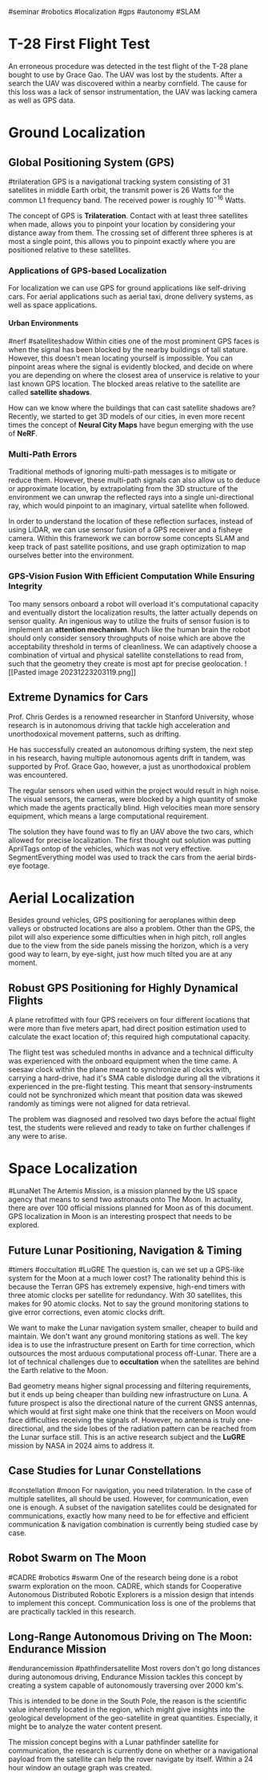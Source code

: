 #seminar #robotics #localization #gps #autonomy #SLAM
# T-28 First Flight Test
An erroneous procedure was detected in the test flight of the T-28 plane bought to use by Grace Gao. The UAV was lost by the students. After a search the UAV was discovered within a nearby cornfield. The cause for this loss was a lack of sensor instrumentation, the UAV was lacking camera as well as GPS data.
# Ground Localization
## Global Positioning System (GPS)
#trilateration
GPS is a navigational tracking system consisting of $31$ satellites in middle Earth orbit, the transmit power is $26 \ \text{Watts}$ for the common L1 frequency band. The received power is roughly $10^{-16} \ \text{Watts}$.

The concept of GPS is **Trilateration**. 
Contact with at least three satellites when made, allows you to pinpoint your location by considering your distance away from them. The crossing set of different three spheres is at most a single point, this allows you to pinpoint exactly where you are positioned relative to these satellites.
### Applications of GPS-based Localization
For localization we can use GPS for ground applications like self-driving cars.
For aerial applications such as aerial taxi, drone delivery systems, as well as space applications.
#### Urban Environments
#nerf #satelliteshadow
Within cities one of the most prominent GPS faces is when the signal has been blocked by the nearby buildings of tall stature. However, this doesn't mean locating yourself is impossible. You can pinpoint areas where the signal is evidently blocked, and decide on where you are depending on where the closest area of unservice is relative to your last known GPS location. The blocked areas relative to the satellite are called **satellite shadows**.

How can we know where the buildings that can cast satellite shadows are? Recently, we started to get 3D models of our cities, in even more recent times the concept of **Neural City Maps** have begun emerging with the use of **NeRF**.
### Multi-Path Errors
Traditional methods of ignoring multi-path messages is to mitigate or reduce them. However, these multi-path signals can also allow us to deduce or approximate location, by extrapolating from the 3D structure of the environment we can unwrap the reflected rays into a single uni-directional ray, which would pinpoint to an imaginary, virtual satellite when followed.

In order to understand the location of these reflection surfaces, instead of using LiDAR, we can use sensor fusion of a GPS receiver and a fisheye camera. Within this framework we can borrow some concepts SLAM and keep track of past satellite positions, and use graph optimization to map ourselves better into the environment. 
### GPS-Vision Fusion With Efficient Computation While Ensuring Integrity
Too many sensors onboard a robot will overload it's computational capacity and eventually distort the localization results, the latter actually depends on sensor quality. An ingenious way to utilize the fruits of sensor fusion is to implement an **attention mechanism**. Much like the human brain the robot should only consider sensory throughputs of noise which are above the acceptability threshold in terms of cleanliness.  We can adaptively choose a combination of virtual and physical satellite constellations to read from, such that the geometry they create is most apt for precise geolocation.
![[Pasted image 20231223203119.png]]
## Extreme Dynamics for Cars
Prof. Chris Gerdes is a renowned researcher in Stanford University, whose research is in autonomous driving that tackle high acceleration and unorthodoxical movement patterns, such as drifting.

He has successfully created an autonomous drifting system, the next step in his research, having multiple autonomous agents drift in tandem, was supported by Prof. Grace Gao, however, a just as unorthodoxical problem was encountered.

The regular sensors when used within the project would result in high noise. The visual sensors, the cameras, were blocked by a high quantity of smoke which made the agents practically blind. High velocities mean more sensory equipment, which means a large computational requirement.

The solution they have found was to fly an UAV above the two cars, which allowed for precise localization. The first thought out solution was putting AprilTags ontop of the vehicles, which was  not very effective. SegmentEverything model was used to track the cars from the aerial birds-eye footage.
# Aerial Localization
Besides ground vehicles, GPS positioning for aeroplanes within deep valleys or obstructed locations are also a problem. Other than the GPS, the pilot will also experience some difficulties when in high pitch, roll angles due to the view from the side panels missing the horizon, which is a very good way to learn, by eye-sight, just how much tilted you are at any moment.
## Robust GPS Positioning for Highly Dynamical Flights
A plane retrofitted with four GPS receivers on four different locations that were more than five meters apart, had direct position estimation used to calculate the exact location of; this required high computational capacity.

The flight test was scheduled months in advance and a technical difficulty was experienced with the onboard equipment when the time came. A seesaw clock within the plane meant to synchronize all clocks with, carrying a hard-drive, had it's SMA cable dislodge during all the vibrations it experienced in the pre-flight testing.  This meant that sensory-instruments could not be synchronized which meant that position data was skewed randomly as timings were not aligned for data retrieval.

The problem was diagnosed and resolved two days before the actual flight test, the students were relieved and ready to take on further challenges if any were to arise.
# Space Localization
#LunaNet 
The Artemis Mission, is a mission planned by the US space agency that means to send two astronauts onto The Moon. In actuality, there are over 100 official missions planned for Moon as of this document. GPS localization in Moon is an interesting prospect that needs to be explored.
## Future Lunar Positioning, Navigation & Timing
#timers #occultation #LuGRE
The question is, can we set up a GPS-like system for the Moon at a much lower cost? The rationality behind this is because the Terran GPS has extremely expensive, high-end timers with three atomic clocks per satellite for redundancy. With $30$ satellites, this makes for $90$ atomic clocks. Not to say the ground monitoring stations to give error corrections, even atomic clocks drift.

We want to make the Lunar navigation system smaller, cheaper to build and maintain. We don't want any ground monitoring stations as well. The key idea is to use the infrastructure present on Earth for time correction, which outsources the most arduous computational process off-Lunar. There are a lot of technical challenges due to **occultation** when the satellites are behind the Earth relative to the Moon.

Bad geometry means higher signal processing and filtering requirements, but it ends up being cheaper than building new infrastructure on Luna. A future prospect is also the directional nature of the current GNSS antennas, which would at first sight make one think that the receivers on Moon would face difficulties receiving the signals of. However, no antenna is truly one-directional, and the side lobes of the radiation pattern can be reached from the Lunar surface still. This is an active research subject and the **LuGRE** mission by NASA in 2024 aims to address it.
## Case Studies for Lunar Constellations
#constellation #moon
For navigation, you need trilateration. In the case of multiple satellites, all should be used. However, for communication, even one is enough. A subset of the navigation satellites could be designated for communications, exactly how many need to be for effective and efficient communication & navigation combination is currently being studied case by case.
## Robot Swarm on The Moon
#CADRE #robotics #swarm
One of the research being done is a robot swarm exploration on the moon. CADRE, which stands for Cooperative Autonomous Distributed Robotic Explorers is a mission design that intends to implement this concept. Communication loss is one of the problems that are practically tackled in this research.
## Long-Range Autonomous Driving on The Moon: Endurance Mission
#endurancemission #pathfindersatellite 
Most rovers don't go long distances during autonomous driving, Endurance Mission tackles this concept by creating a system capable of autonomously traversing over $2000 \ \text{km}$'s.

This is intended to be done in the South Pole, the reason is the scientific value inherently located in the region, which might give insights into the  geological development of the geo-satellite in great quantities. Especially, it might be to analyze the water content present.

The mission concept begins with a Lunar pathfinder satellite for communication, the research is currently done on whether or a navigational payload from the satellite can help the rover navigate by itself. Within a $24$ hour window an outage graph was created.
